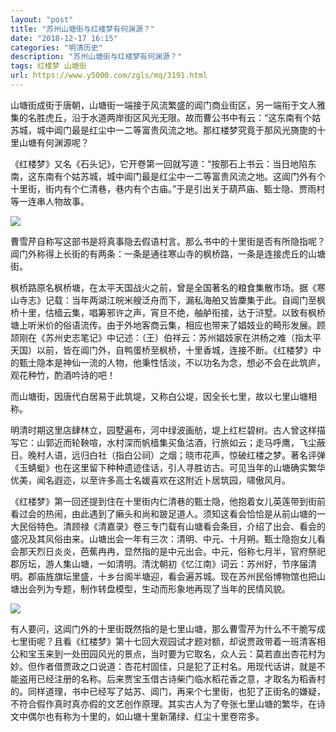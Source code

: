 ```yaml
---
layout: "post"
title: "苏州山塘街与红楼梦有何渊源？"
date: "2018-12-17 16:15"
categories: "明清历史"
description: "苏州山塘街与红楼梦有何渊源？"
tags: 红楼梦 山塘街
url: https://www.y5000.com/zgls/mq/3191.html
---
```






山塘街成街于唐朝，山塘街一端接于风流繁盛的阊门商业街区，另一端衔于文人雅集的名胜虎丘，沿于水道两岸街区风光无限。故而曹公书中有云：“这东南有个姑苏城，城中阊门最是红尘中一二等富贵风流之地。那红楼梦究竟于那风光旖旎的十里山塘有何渊源呢？

《红楼梦》又名《石头记》，它开卷第一回就写道：“按那石上书云：当日地陷东南，这东南有个姑苏城，城中阊门最是红尘中一二等富贵风流之地。这阊门外有个十里街，街内有个仁清巷，巷内有个古庙。”于是引出关于葫芦庙、甄士隐、贾雨村等一连串人物故事。

![](https://img.y5000.com/uploads/allimg/160918/6-16091Q11613A5.jpg)

曹雪芹自称写这部书是将真事隐去假语村言。那么书中的十里街是否有所隐指呢？阊门外称得上长街的有两条：一条是通往寒山寺的枫桥路，一条是连接虎丘的山塘街。

枫桥路原名枫桥塘，在太平天国战火之前，曾是全国著名的粮食集散市场。据《寒山寺志》记载：当年两湖江皖米艘泛舟而下，漏私海舶又皆麇集于此。自阊门至枫桥十里，估樯云集，唱筹邪许之声，宵旦不绝，舳舻衔接，达于浒墅。以致有枫桥塘上听米价的俗语流传。由于外地客商云集，相应也带来了娼妓业的畸形发展。顾颉刚在《苏州史志笔记》中记述：（王）伯祥云：苏州娼妓家在洪杨之难（指太平天国）以前，皆在阊门外，自鸭蛋桥至枫桥，十里香城，连接不断。《红楼梦》中的甄士隐本是神仙一流的人物，他秉性恬淡，不以功名为念，想必不会在此筑庐，观花种竹，酌酒吟诗的吧！

而山塘街，因唐代白居易于此筑堤，又称白公堤，因全长七里，故以七里山塘相称。

明清时期这里店肆林立，园墅遍布，河中绿波画舫，堤上红栏碧树。古人曾这样描写它：山郭近而轮鞅喧，水村深而帆樯集买鱼沽酒，行旅如云；走马呼鹰，飞尘蔽日。晚村人语，远归白社（指白公祠）之烟；晓市花声，惊破红楼之梦。著名评弹《玉蜻蜓》也在这里留下种种遗迹佳话，引人寻胜访古。可见当年的山塘确实繁华优美，闻名遐迩，以至许多高士名媛喜欢在这附近卜居筑园，啸傲风月。

《红楼梦》第一回还提到住在十里街内仁清巷的甄士隐，他抱着女儿英莲带到街前看过会的热闹，由此遇到了癞头和尚和跛足道人。须知这看会恰恰是从前山塘的一大民俗特色。清顾禄《清嘉录》卷三专门载有山塘看会条目，介绍了出会、看会的盛况及其风俗由来。山塘出会一年有三次：清明、中元、十月朔。甄士隐抱女儿看会那天烈日炎炎，芭蕉冉冉，显然指的是中元出会。中元，俗称七月半，官府祭祀郡厉坛，游人集山塘，一如清明。清沈朝初《忆江南》词云：苏州好，节序届清明。郡庙旌旗坛里盛，十乡台阁半塘迎，看会遍苏城。现在苏州民俗博物馆也把山塘出会列为专题，制作转盘模型，生动而形象地再现了当年的民情风貌。

![](https://img.y5000.com/uploads/allimg/160918/6-16091Q14AO08.jpg)

有人要问，这阊门外的十里街既然指的是七里山塘，那么曹雪芹为什么不干脆写成七里街呢？且看《红楼梦》第十七回大观园试才题对额，却说贾政带着一班清客相公和宝玉来到一处田园风光的景点，当时要为它取名，众人云：莫若直出杏花村为妙。但作者借贾政之口说道：杏花村固佳，只是犯了正村名。用现代话讲，就是不能盗用已经注册的名称。后来贾宝玉借古诗柴门临水稻花香之意，才取名为稻香村的。同样道理，书中已经写了姑苏、阊门，再来个七里街，也犯了正街名的嫌疑，不符合假作真时真亦假的文艺创作原理。其实古人为了夸张七里山塘的繁华，在诗文中偶尔也有称为十里的，如山塘十里新蒲绿、红尘十里卷帘多。

